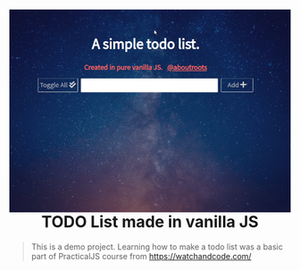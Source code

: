 <h1 align="center">
  <img src="https://github.com/aboutroots/todo-list-vanilla-js/blob/master/img/demo.gif" style="text-align: center;" align="center"></br>
    TODO List made in vanilla JS
</h1>

> This is a demo project.
Learning how to make a todo list was a basic part of PracticalJS course from https://watchandcode.com/
 
